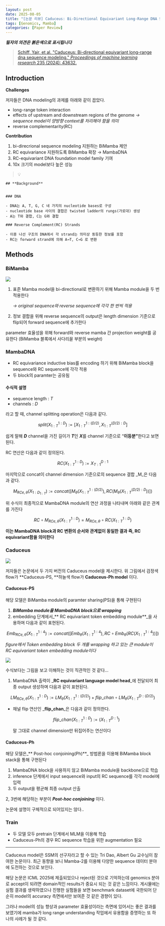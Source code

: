 ```yaml
---
layout: post
date: 2025-08-05
title: "[논문 리뷰] Caduceus: Bi-Directional Equivariant Long-Range DNA Sequence Modeling"
tags: [Genomics, Mamba]
categories: [Paper Review]
---
```


<span class="notion-red">_**필자의 의견은 붉은색으로 표시됩니다**_</span>


> [Schiff, Yair, et al. "Caduceus: Bi-directional equivariant long-range dna sequence modeling." ](https://pmc.ncbi.nlm.nih.gov/articles/PMC12189541/)[_Proceedings of machine learning research_](https://pmc.ncbi.nlm.nih.gov/articles/PMC12189541/)[ 235 (2024): 43632.](https://pmc.ncbi.nlm.nih.gov/articles/PMC12189541/)



## Introduction


**Challenges**


저자들은 DNA modeling의 과제를 아래와 같이 꼽았다.

- long-range token interaction
- effects of upstream and downstream regions of the genome 
_→ sequence model이 양방향 context를 처리해야 함을 의미_
- reverse complementarity(RC)

**Contribution**

1. bi-direcrional sequence modeling 지원하는 BiMamba 제안
1. RC equivariance 지원하도록 BiMamba 확장 → MambaDNA
1. RC-equivariant DNA foundation model family 기여
1. 10x 크기의 model보다 높은 성능

> 💡 


	## **Background**


	### DNA

	- DNA는 A, T, G, C 네 가지의 nucleotide bases로 구성
	- nucleotide base 사이의 결합은 twisted ladder의 rungs(가로대) 생성
	- A는 T와 결합, C는 G와 결합

	### Reverse Complement(RC) Strands

	- 이중 나선 구조의 DNA에서 각 strand는 의미상 동등한 정보를 포함
	- RC는 forward strand에 의해 A→T, C→G 로 변환


## Methods



### BiMamba


![](https://prod-files-secure.s3.us-west-2.amazonaws.com/542b861c-36a8-4051-84e5-8804b6728dba/2c247d59-7815-4980-99f0-8f0d21f445a7/image.png?X-Amz-Algorithm=AWS4-HMAC-SHA256&X-Amz-Content-Sha256=UNSIGNED-PAYLOAD&X-Amz-Credential=ASIAZI2LB466YYCW73VB%2F20250927%2Fus-west-2%2Fs3%2Faws4_request&X-Amz-Date=20250927T110103Z&X-Amz-Expires=3600&X-Amz-Security-Token=IQoJb3JpZ2luX2VjEBoaCXVzLXdlc3QtMiJHMEUCIQDgjuRZh8DV%2FB5WwhLa1WFqQurFOcV7c6MyR4T5zX%2BWtgIgeQWs1K%2F6QN74fQudakkAnPuDjIGhzh9gt6AlV7VW%2BUYqiAQIo%2F%2F%2F%2F%2F%2F%2F%2F%2F%2F%2FARAAGgw2Mzc0MjMxODM4MDUiDNwQ8jcrDEHnxV7%2BbircAx8VMIvGzallbI%2BouNeajeaNV0W9GRhcL2zqAKpqIznu8gMEfokKPFK8pzchDQ97BZWew4ITgG77J4hF5F1xOSi%2FfoTF3XWln1TT0GcHJ9%2Fz0YqSFXR5PBawg898Q%2BLDIeuWFyhto07Z1fL6jEoejKwSEArLFUha4SBH5acIWntArnvccoRXS9i7g3zgQ3h7qoOwpYykFbbsa7FMf9laziHRKw5YY0dqQgHu0Aw9AmM2P6FOtyPqi5ghD8mD4o6BLe227kSE2xY5eiQk7Pl%2FuChQyVIqbY2mZ9FTCr5BaFOIEKbAarus%2Bm5gXHkhdwaYuVLCmsBu0en3PVCWOAq8pjcr7%2FvEsCRcUZJ3Nk%2F2qvAlGgRxzLuoaOfWHp57zqj64PXL6kAIEibhGykWg9acCZIkBtMgHWYoFDnSUWSYe3xCe5mk7hKNTo69tDThf%2B2hkRByGt3nz54KuE68PkQa0u8swvKp%2BfvUsA90XoJw2sp31x7%2Ba7xUTrP7SSt3xYwvbmJgPIzTusozPax1vDdsFv6kF9jetzOi8Pow6mhdo3JW9cGIMHKtkqcw2jtBaclStCcd%2B1EO0bXp3yEGyIulrDpds9IboCVAZ96BkaMBmMb4tT6OYMFopVL%2FmRA6MMDi3sYGOqUBFpxr%2FE%2BLj4TboZwqWOKsct8ABwhnhGK%2BoaLEyNRVS19LZ32xH5Tu7LHHn%2F3ja0nhLqxpLaQSw47XFJinDwogih4qAgoGx%2F1TiCtPJiy7Wkytk6%2FgQwQdlyoQEcAwdPABB4PS%2BTG%2FIXxjkMZcYQInFfsjU0MLXr%2Fr5BXbn81Xoqz4ZaVIWCZMKHKgGfvZN69%2F0vvtq%2BtdcjJT2mEv1TkNubA0kR4R&X-Amz-Signature=6927f645a84018cc63f917b97b5b67652b49d0ddfa581c7c283ffd737457a3c7&X-Amz-SignedHeaders=host&x-amz-checksum-mode=ENABLED&x-id=GetObject)

1. 표준 Mamba model을 bi-directional로 변환하기 위해 Mamba module을 두 번 적용한다

	_→ original sequence와 reverse sequence에 각각 한 번씩 적용_

1. 정보 결합을 위해 reverse sequence의 output은 length dimension 기준으로 flip되어 forward sequence에 추가한다

parameter 효율성을 위해 forward와 reverse mamba 간 projection weight를 공유한다 (BiMamba 블록에서 사다리꼴 부분의 weight)



### MambaDNA

- RC equivariance inductive bias를 encoding 하기 위해 BiMamba block을 sequence와 RC sequence에 각각 적용
- 두 block의 paramter는 공유됨


#### 수식적 설명

- sequence length : _T_
- channels : _D_

라고 할 때,  channel splitting operation은 다음과 같다.


$$
split(X^{1:D}_{1:T}):=[X^{1:(D/2)}_{1:T},X^{(D/2):D}_{1:T}]
$$


<span class="notion-red">쉽게 말해 </span><span class="notion-red">_**D**_</span><span class="notion-red"> channel을 가진 길이가 </span><span class="notion-red">_**T**_</span><span class="notion-red">인 </span><span class="notion-red">_**X**_</span><span class="notion-red">를 channel 기준으로 “</span><span class="notion-red">**이등분”**</span><span class="notion-red">한다고 보면 된다.</span>


RC 연산은 다음과 같이 정의된다.


$$
RC(X^{1:D}_{1:T}):=X^{D:1}_{T:1}
$$


마지막으로 concat이 channel dimension 기준으로의 sequence 결합 _M_은 다음과 같다.


$$
M_{RCe,\theta}(X_{1:D_{1:T}}):=concat([M_{\theta}(X^{1:(D/2)}_{1:T}),RC(M_{\theta}(X^{(D/2):D}_{1:T}))])
$$


위 수식이 최종적으로 MambaDNA module의 연산 과정을 나타내며 아래와 같은 관계를 가진다


$$
RC\circ M_{RCe,\theta}(X^{1:D}_{1:T}) = M_{RCe,\theta} \circ RC(X^{1:D}_{1:T})
$$


**이는 MambaDNA block과 RC 변환의 순서와 관계없이 동일한 결과 즉, RC equivariant함을 의미한다**



### Caduceus


![](https://prod-files-secure.s3.us-west-2.amazonaws.com/542b861c-36a8-4051-84e5-8804b6728dba/f94a60d7-8145-473b-aef9-7c68d3ec604a/image.png?X-Amz-Algorithm=AWS4-HMAC-SHA256&X-Amz-Content-Sha256=UNSIGNED-PAYLOAD&X-Amz-Credential=ASIAZI2LB466YYCW73VB%2F20250927%2Fus-west-2%2Fs3%2Faws4_request&X-Amz-Date=20250927T110103Z&X-Amz-Expires=3600&X-Amz-Security-Token=IQoJb3JpZ2luX2VjEBoaCXVzLXdlc3QtMiJHMEUCIQDgjuRZh8DV%2FB5WwhLa1WFqQurFOcV7c6MyR4T5zX%2BWtgIgeQWs1K%2F6QN74fQudakkAnPuDjIGhzh9gt6AlV7VW%2BUYqiAQIo%2F%2F%2F%2F%2F%2F%2F%2F%2F%2F%2FARAAGgw2Mzc0MjMxODM4MDUiDNwQ8jcrDEHnxV7%2BbircAx8VMIvGzallbI%2BouNeajeaNV0W9GRhcL2zqAKpqIznu8gMEfokKPFK8pzchDQ97BZWew4ITgG77J4hF5F1xOSi%2FfoTF3XWln1TT0GcHJ9%2Fz0YqSFXR5PBawg898Q%2BLDIeuWFyhto07Z1fL6jEoejKwSEArLFUha4SBH5acIWntArnvccoRXS9i7g3zgQ3h7qoOwpYykFbbsa7FMf9laziHRKw5YY0dqQgHu0Aw9AmM2P6FOtyPqi5ghD8mD4o6BLe227kSE2xY5eiQk7Pl%2FuChQyVIqbY2mZ9FTCr5BaFOIEKbAarus%2Bm5gXHkhdwaYuVLCmsBu0en3PVCWOAq8pjcr7%2FvEsCRcUZJ3Nk%2F2qvAlGgRxzLuoaOfWHp57zqj64PXL6kAIEibhGykWg9acCZIkBtMgHWYoFDnSUWSYe3xCe5mk7hKNTo69tDThf%2B2hkRByGt3nz54KuE68PkQa0u8swvKp%2BfvUsA90XoJw2sp31x7%2Ba7xUTrP7SSt3xYwvbmJgPIzTusozPax1vDdsFv6kF9jetzOi8Pow6mhdo3JW9cGIMHKtkqcw2jtBaclStCcd%2B1EO0bXp3yEGyIulrDpds9IboCVAZ96BkaMBmMb4tT6OYMFopVL%2FmRA6MMDi3sYGOqUBFpxr%2FE%2BLj4TboZwqWOKsct8ABwhnhGK%2BoaLEyNRVS19LZ32xH5Tu7LHHn%2F3ja0nhLqxpLaQSw47XFJinDwogih4qAgoGx%2F1TiCtPJiy7Wkytk6%2FgQwQdlyoQEcAwdPABB4PS%2BTG%2FIXxjkMZcYQInFfsjU0MLXr%2Fr5BXbn81Xoqz4ZaVIWCZMKHKgGfvZN69%2F0vvtq%2BtdcjJT2mEv1TkNubA0kR4R&X-Amz-Signature=73b58bcbe535cca67d3f942a72f79b63c0c5a4e9dec29e58b7788b7558e7022a&X-Amz-SignedHeaders=host&x-amz-checksum-mode=ENABLED&x-id=GetObject)


저자들은 논문에서 두 가지 버전의 Caduceus model을 제시한다. 위 그림에서 검정색 flow가 **Caduceus-PS, **하늘색 flow가 **Caduceus-Ph model** 이다.



#### Caduceus-PS


해당 모델은 BiMamba module의 paramter sharing(PS)을 통해 구현된다

1. _**BiMamba module을 MambaDNA block으로 wrapping**_
1. embedding 단계에서_** RC equivariant token embedding module**_을 사용하며 다음과 같이 표현된다.

$$
Emb_{RCe,\theta}(X^{1:4}_{1:T}):=concat([Emb_{\theta}(X^{1:4}_{1:T}),RC \circ Emb_{\theta}(RC(X^{1:4}_{1:T}))])
$$


_figure에서 Token embedding block 두 개를 wrapping 하고 있는 큰 module이 RC equivariant token embedding module이다_


![](https://prod-files-secure.s3.us-west-2.amazonaws.com/542b861c-36a8-4051-84e5-8804b6728dba/b175e4da-71eb-4e91-8c23-a06dabe673c9/image.png?X-Amz-Algorithm=AWS4-HMAC-SHA256&X-Amz-Content-Sha256=UNSIGNED-PAYLOAD&X-Amz-Credential=ASIAZI2LB466YYCW73VB%2F20250927%2Fus-west-2%2Fs3%2Faws4_request&X-Amz-Date=20250927T110104Z&X-Amz-Expires=3600&X-Amz-Security-Token=IQoJb3JpZ2luX2VjEBoaCXVzLXdlc3QtMiJHMEUCIQDgjuRZh8DV%2FB5WwhLa1WFqQurFOcV7c6MyR4T5zX%2BWtgIgeQWs1K%2F6QN74fQudakkAnPuDjIGhzh9gt6AlV7VW%2BUYqiAQIo%2F%2F%2F%2F%2F%2F%2F%2F%2F%2F%2FARAAGgw2Mzc0MjMxODM4MDUiDNwQ8jcrDEHnxV7%2BbircAx8VMIvGzallbI%2BouNeajeaNV0W9GRhcL2zqAKpqIznu8gMEfokKPFK8pzchDQ97BZWew4ITgG77J4hF5F1xOSi%2FfoTF3XWln1TT0GcHJ9%2Fz0YqSFXR5PBawg898Q%2BLDIeuWFyhto07Z1fL6jEoejKwSEArLFUha4SBH5acIWntArnvccoRXS9i7g3zgQ3h7qoOwpYykFbbsa7FMf9laziHRKw5YY0dqQgHu0Aw9AmM2P6FOtyPqi5ghD8mD4o6BLe227kSE2xY5eiQk7Pl%2FuChQyVIqbY2mZ9FTCr5BaFOIEKbAarus%2Bm5gXHkhdwaYuVLCmsBu0en3PVCWOAq8pjcr7%2FvEsCRcUZJ3Nk%2F2qvAlGgRxzLuoaOfWHp57zqj64PXL6kAIEibhGykWg9acCZIkBtMgHWYoFDnSUWSYe3xCe5mk7hKNTo69tDThf%2B2hkRByGt3nz54KuE68PkQa0u8swvKp%2BfvUsA90XoJw2sp31x7%2Ba7xUTrP7SSt3xYwvbmJgPIzTusozPax1vDdsFv6kF9jetzOi8Pow6mhdo3JW9cGIMHKtkqcw2jtBaclStCcd%2B1EO0bXp3yEGyIulrDpds9IboCVAZ96BkaMBmMb4tT6OYMFopVL%2FmRA6MMDi3sYGOqUBFpxr%2FE%2BLj4TboZwqWOKsct8ABwhnhGK%2BoaLEyNRVS19LZ32xH5Tu7LHHn%2F3ja0nhLqxpLaQSw47XFJinDwogih4qAgoGx%2F1TiCtPJiy7Wkytk6%2FgQwQdlyoQEcAwdPABB4PS%2BTG%2FIXxjkMZcYQInFfsjU0MLXr%2Fr5BXbn81Xoqz4ZaVIWCZMKHKgGfvZN69%2F0vvtq%2BtdcjJT2mEv1TkNubA0kR4R&X-Amz-Signature=1e9c86b979976efbc937de8ffe7644c095767214e1604b3c94d9c81bcb998878&X-Amz-SignedHeaders=host&x-amz-checksum-mode=ENABLED&x-id=GetObject)


<span class="notion-red">수식보다는 그림을 보고 이해하는 것이 직관적인 것 같다…</span>

1. MambaDNA 출력이 _**RC equivariant language model head**_에 전달되어 최종 output 생성하며 다음과 같이 표현된다.

$$
LM_{RCe,\theta}(X^{1:D}_{1:T}):= LM_{\theta}(X^{1:(D/2)}_{1:T})+flip\_chan\circ LM_{\theta}(X^{D:(D/2)}_{1:T})
$$

- 채널 flip 연산인 _**flip\_chan**_은 다음과 같이 정의한다.

	$$
	flip\_chan(X^{1:D}_{1:T}):=(X^{D:1}_{1:T})
	$$


	말 그대로 channel dimension만 뒤집어주는 연산이다



#### Caduceus-Ph


해당 모델은_** Post-hoc conjoining(Ph)**_ 방법론을 이용해 BiMamba block stack을 통해 구현된다

1. MambaDNA block을 사용하지 않고 BiMamba module을 backbone으로 학습
1. inference 단계에서 input sequence와 input의 RC sequence를 각각 model에 입력
1. 두 output을 평균해 최종 output 산출

2, 3번에 해당하는 부분이 _**Post-hoc conjoining**_ 이다.


<span class="notion-red">논문에 설명이 구체적으로 되어있지는 않다..</span>



### Train

- 두 모델 모두 pretrain 단계에서 MLM을 이용해 학습
- Caduceus-Ph의 경우 RC sequence 학습을 위한 augmentation 필요

---


<span class="notion-red">Caduceus model은 SSM의 선구자라고 할 수 있는 Tri Dao, Albert Gu 교수님이 참여한 논문이다. 최근 동향을 보니 Mamba-2를 이용해 다양한 sequence 데이터 분야에 도전하는 것으로 보인다.</span>


<span class="notion-red">해당 논문은 ICML 2025에 제출되었으나 reject된 것으로 기억하는데 genomics 분야로 accept이 되려면 domain적인 results가 중요시 되는 것 같은 느낌이다. 게시물에는 실험 결과를 생략하였으나 진행한 실험들을 보면 benchmark dataset에 국한되어 단순히 model의 accuracy 측면에서만 보여준 것 같은 경향이 있다.</span>


<span class="notion-red">그러나 model의 성능 향상과 parameter 효율성이라는 측면에 있어서는 좋은 결과를 보였기에 mamba가 long range understanding 작업에서 유용함을 증명하는 또 하나의 사례가 될 것 같다.</span>

